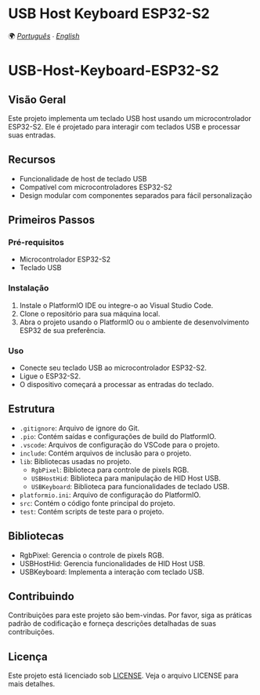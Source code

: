 # USB Host Keyboard ESP32-S2

🌍 *[Português](README.md) ∙ [English](README_en.md)*

# USB-Host-Keyboard-ESP32-S2

## Visão Geral
Este projeto implementa um teclado USB host usando um microcontrolador ESP32-S2. Ele é projetado para interagir com teclados USB e processar suas entradas.

## Recursos
- Funcionalidade de host de teclado USB
- Compatível com microcontroladores ESP32-S2
- Design modular com componentes separados para fácil personalização

## Primeiros Passos

### Pré-requisitos
- Microcontrolador ESP32-S2
- Teclado USB

### Instalação
1. Instale o PlatformIO IDE ou integre-o ao Visual Studio Code.
2. Clone o repositório para sua máquina local.
3. Abra o projeto usando o PlatformIO ou o ambiente de desenvolvimento ESP32 de sua preferência.

### Uso
- Conecte seu teclado USB ao microcontrolador ESP32-S2.
- Ligue o ESP32-S2.
- O dispositivo começará a processar as entradas do teclado.

## Estrutura
- `.gitignore`: Arquivo de ignore do Git.
- `.pio`: Contém saídas e configurações de build do PlatformIO.
- `.vscode`: Arquivos de configuração do VSCode para o projeto.
- `include`: Contém arquivos de inclusão para o projeto.
- `lib`: Bibliotecas usadas no projeto.
  - `RgbPixel`: Biblioteca para controle de pixels RGB.
  - `USBHostHid`: Biblioteca para manipulação de HID Host USB.
  - `USBKeyboard`: Biblioteca para funcionalidades de teclado USB.
- `platformio.ini`: Arquivo de configuração do PlatformIO.
- `src`: Contém o código fonte principal do projeto.
- `test`: Contém scripts de teste para o projeto.

## Bibliotecas
- RgbPixel: Gerencia o controle de pixels RGB.
- USBHostHid: Gerencia funcionalidades de HID Host USB.
- USBKeyboard: Implementa a interação com teclado USB.

## Contribuindo
Contribuições para este projeto são bem-vindas. Por favor, siga as práticas padrão de codificação e forneça descrições detalhadas de suas contribuições.

## Licença
Este projeto está licenciado sob [LICENSE](LICENSE). Veja o arquivo LICENSE para mais detalhes.
